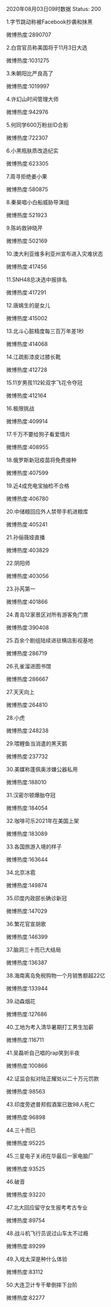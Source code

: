 2020年08月03日09时数据
Status: 200

1.字节跳动称被Facebook抄袭和抹黑

微博热度:2890707

2.白宫官员称美国将于11月3日大选

微博热度:1031275

3.朱朝阳比严良高了

微博热度:1019997

4.许幻山时间管理大师

微博热度:942976

5.何同学600万粉丝ID合影

微博热度:722307

6.小黑瓶肤质改造纪实

微博热度:623305

7.周寻拒绝姜小果

微博热度:580875

8.秦昊唱小白船威胁导演组

微博热度:521923

9.陈屿救钟晓芹

微博热度:502169

10.澳大利亚维多利亚州宣布进入灾难状态

微博热度:417456

11.SNH48总决选中报排名

微博热度:417291

12.唐嫣生的是女儿

微博热度:415002

13.北斗心脏精度每三百万年差1秒

微博热度:414068

14.江疏影漆皮过膝长靴

微博热度:412728

15.11岁男孩112轮双字飞花令夺冠

微博热度:412164

16.极限挑战

微博热度:409914

17.千万不要给狗子看爱情片

微博热度:408955

18.俄罗斯新冠疫苗将免费接种

微博热度:407599

19.近4成充电宝抽检不合格

微博热度:406780

20.中储粮回应外人禁带手机进粮库

微博热度:405241

21.孙俪薇娅直播

微博热度:403829

22.阴阳师

微博热度:403056

23.孙芮第一

微博热度:401866

24.青岛12家景区对所有游客免门票

微博热度:390408

25.百余个剧组陆续进驻横店影视基地

微博热度:286719

26.孔雀溜进图书馆

微博热度:286667

27.天天向上

微博热度:264810

28.小虎

微博热度:248238

29.喂鲤鱼当消遣的黑天鹅

微博热度:237732

30.美媒称蓬佩奥涉嫌公器私用

微博热度:188010

31.汉密尔顿爆胎夺冠

微博热度:184054

32.咖啡可乐2021年在美国上架

微博热度:183089

33.各国旅游入境的样子

微博热度:163644

34.北京冰雹

微博热度:149874

35.印度内政部长确诊新冠

微博热度:147029

36.繁花官宣胡歌

微博热度:146399

37.脑洞三十而已大结局

微博热度:136387

38.海南离岛免税购物一个月销售额超22亿

微博热度:133944

39.动森烟花

微博热度:127686

40.工地为考入清华暑期打工男生加薪

微博热度:116711

41.吴磊听自己唱的rap笑到半夜

微博热度:100866

42.证监会拟对陆正耀处以二十万元罚款

微博热度:98563

43.印度旁遮普邦假酒案已致98人死亡

微博热度:96898

44.三十而已

微博热度:95225

45.三星电子关闭在华最后一家电脑厂

微博热度:93525

46.破音

微博热度:93220

47.北大回应留守女生报考考古专业

微博热度:89754

48.战斗机飞行员说过山车太不过瘾

微博热度:89299

49.入戏太深是种什么体验

微博热度:83112

50.大连卫计专干晕倒摔下台阶

微博热度:82277

